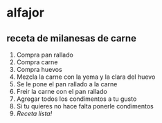 # alfajor

## receta de milanesas de carne

1. Compra pan rallado
2. Compra carne
3. Compra huevos
4. Mezcla la carne con la yema y la clara del huevo
5. Se le pone el pan rallado a la carne
6. Freir la carne con el pan rallado
7. Agregar todos los condimentos a tu gusto
8. Si tu quieres no hace falta ponerle condimentos
9. *Receta lista!*
